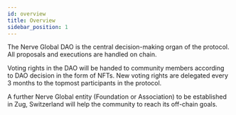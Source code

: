 ```yaml
---
id: overview
title: Overview
sidebar_position: 1
---
```


The Nerve Global DAO is the central decision-making organ of the protocol. All proposals and executions are handled on chain.

Voting rights in the DAO will be handed to community members according to DAO decision in the form of NFTs.
New voting rights are delegated every 3 months to the topmost participants in the protocol.

A further Nerve Global entity (Foundation or Association) to be established in Zug, Switzerland will help the community to reach its off-chain goals.